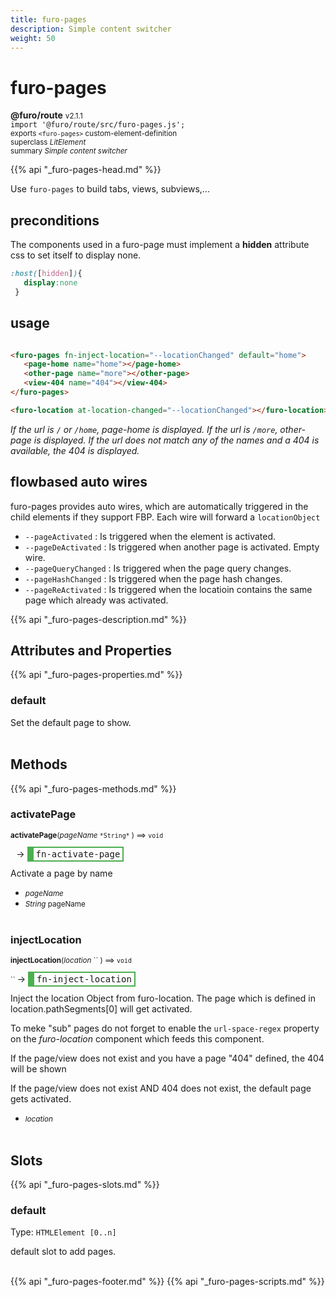 ```yaml
---
title: furo-pages
description: Simple content switcher
weight: 50
---
```


# furo-pages
**@furo/route** <small>v2.1.1</small>
<br>`import '@furo/route/src/furo-pages.js';`<small>
<br>exports `<furo-pages>` custom-element-definition
<br>superclass *LitElement*</small>
<br><small>summary *Simple content switcher*</small>

{{% api "_furo-pages-head.md" %}}


Use `furo-pages` to build tabs, views, subviews,...


## preconditions
The components used in a furo-page must implement a **hidden** attribute css to set itself to display none.

```css
:host([hidden]){
   display:none
 }
```

## usage

```html

<furo-pages fn-inject-location="--locationChanged" default="home">
   <page-home name="home"></page-home>
   <other-page name="more"></other-page>
   <view-404 name="404"></view-404>
</furo-pages>

<furo-location at-location-changed="--locationChanged"></furo-location>
```
*If the url is `/` or `/home`, page-home is displayed.*
*If the url is `/more`,  other-page is displayed.*
*If the url does not match any of the names and a 404 is available, the 404 is displayed.*

## flowbased auto wires
furo-pages provides auto wires, which are automatically triggered in the child elements if
they support FBP. Each wire will forward a `locationObject`

-  `--pageActivated` : Is triggered when the element is activated.
-  `--pageDeActivated` : Is triggered when another page is activated. Empty wire.
-  `--pageQueryChanged` : Is triggered when the page query changes.
-  `--pageHashChanged` : Is triggered when the page hash changes.
-  `--pageReActivated` : Is triggered when the locatioin contains the same page which already was activated.

{{% api "_furo-pages-description.md" %}}


## Attributes and Properties
{{% api "_furo-pages-properties.md" %}}











### **default**
</small>

Set the default page to show.
<br><br>

## Methods
{{% api "_furo-pages-methods.md" %}}


### **activatePage**
<small>**activatePage**(*pageName* `` *String* `` ) ⟹ `void`</small>

<small>`` `` </small> →
<span  style="border-width:2px 2px 2px 10px; border-style: solid;border-color:  rgb(76, 175, 80);font-family:monospace; padding:2px 4px;">fn-activate-page</span>

Activate a page by name

- <small>*pageName* </small>
- <small>*String* pageName</small>
<br><br>

### **injectLocation**
<small>**injectLocation**(*location* `` ) ⟹ `void`</small>

<small>`` </small> →
<span  style="border-width:2px 2px 2px 10px; border-style: solid;border-color:  rgb(76, 175, 80);font-family:monospace; padding:2px 4px;">fn-inject-location</span>

Inject the location Object from furo-location. The page which is defined in location.pathSegments[0] will get activated.

To meke "sub" pages do not forget to enable the `url-space-regex` property on the *furo-location* component which feeds this component.

If the page/view does not exist and you have a page "404" defined, the 404 will be shown

If the page/view does not exist AND 404 does not exist, the default page gets activated.

- <small>*location* </small>
<br><br>










## Slots
{{% api "_furo-pages-slots.md" %}}

### **default**
Type: `HTMLElement [0..n]`

default slot to add pages.
<br><br>

{{% api "_furo-pages-footer.md" %}}
{{% api "_furo-pages-scripts.md" %}}

